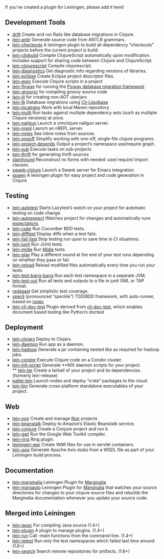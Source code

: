 If you’ve created a plugin for Leiningen, please add it here!

## Development Tools

-   [drift](http://github.com/macourtney/drift) Create and run Rails
    like database migrations in Clojure.
-   [lein-antlr](http://github.com/alexhall/lein-antlr) Generate source
    code from ANTLR grammars.
-   [lein-checkouts](https://github.com/guv/lein-checkouts) A leiningen
    plugin to build all dependency “checkouts” projects before the
    current project is build.
-   [lein-cljsbuild](http://github.com/emezeske/lein-cljsbuild) Compile
    ClojureScript automatically upon modification. Includes support for
    sharing code between Clojure and ClojureScript.
-   [lein-clojurescript](http://github.com/bartonj/lein-clojurescript)
    Compile clojurescript.
-   [lein-diagnostics](https://github.com/robwolfe/lein-diagnostics/)
    Get diagnostic info regarding versions of libraries.
-   [lein-eclipse](https://github.com/abrenk/lein-eclipse) Create
    Eclipse project descriptor files.
-   [lein-exec](https://github.com/kumarshantanu/lein-exec) Execute
    Clojure scripts in a project
-   [lein-flyway](https://github.com/teropa/lein-flyway) for running the
    [Flyway database migration
    framework](http://code.google.com/p/flyway)
-   [lein-groovyc](https://github.com/kurtharriger/lein-groovyc) for compiling groovy source code
-   [lein-jit](https://github.com/timmc/lein-jit) for creating non-AOT uberjars
-   [lein-lb](https://bitbucket.org/kumarshantanu/lein-lb) Database
    migrations using
    [Clj-Liquibase](https://bitbucket.org/kumarshantanu/clj-liquibase)
-   [lein-localrepo](https://github.com/kumarshantanu/lein-localrepo)
    Work with local Maven repository
-   [lein-multi](http://github.com/maravillas/lein-multi) Run tasks
    against multiple dependency sets (such as multiple Clojure versions)
    at once.
-   [lein-nailgun](https://github.com/mrowl/lein-nailgun) Launch a
    vimclojure nailgun server.
-   [lein-nrepl](https://github.com/stephenalindsay/lein-nrepl) Launch
    an nREPL server.
-   [lein-notes](https://github.com/taweili/lein-notes) See inline notes
    from sources.
-   [lein-oneoff](https://github.com/mtyaka/lein-oneoff) Simplify
    working with one-off, single-file clojure programs.
-   [lein-project-depends](https://github.com/hugoduncan/lein-namespace-depends)
    Output a project’s namespace use/require graph.
-   [lein-sub](https://github.com/kumarshantanu/lein-sub) Execute tasks
    on sub-projects
-   [lein-thrift](https://github.com/kurtharriger/lein-thrift) for generating thrift sources
-   [slamhound](http://github.com/technomancy/slamhound) Reconstruct ns
    forms with needed :use/:require/:import clauses.
-   [swank-clojure](http://github.com/technomancy/swank-clojure) Launch
    a Swank server for Emacs integration.
-   [spawn](https://github.com/levand/spawn) A leiningen plugin for easy
    project and code generation in Clojure


## Testing

-   [lein-autotest](http://github.com/dakrone/lein-autotest) Starts
    Lazytest’s watch on your project for automatic testing on code
    change.
-   [lein-autoexpect](https://github.com/jakemcc/lein-autoexpect) Watches
    project for changes and automatically runs [expectations](https://github.com/jaycfields/expectations)
-   [lein-cuke](http://github.com/mjul/lein-cuke) Run Cucumber BDD
    tests.
-   [lein-difftest](http://github.com/brentonashworth/lein-difftest)
    Display diffs when a test fails.
-   [lein-fail-fast](http://github.com/pjstadig/lein-fail-fast) Stop
    testing run upon to save time in CI situations.
-   [lein-junit](https://github.com/febeling/lein-junit) Run JUnit
    tests.
-   [lein-midje](https://github.com/marick/lein-midje) Run
    [Midje](http://github.com/marick/Midje/blob/master/README.md) tests.
-   [lein-play](http://github.com/technomancy/lein-play) Play a
    different sound at the end of your test runs depending on whether
    they pass or fail.
-   [lein-reload](https://github.com/paraseba/lein-reload) Reload
    modified files automatically every time you run your tests
-   [lein-test-bang-bang](https://github.com/joegallo/lein-test-bang-bang)
    Run each test namespace in a separate JVM.
-   [lein-test-out](https://github.com/arohner/lein-test-out) Run all
    tests and outputs to a file in junit XML or TAP format.
-   [radagast](http://github.com/Seajure/radagast) Get simplistic test
    coverage.
-   [speclj](https://github.com/slagyr/speclj) (pronounced “speckle”)
    TDD/BDD framework, with auto-runner, based on
    [rspec](http://rspec.info/)
-   [lein-clj-doc-test](https://github.com/newfoundresearch/lein-clj-doc-test)
    Plugin derived from
    [clj-doc-test](https://github.com/Kobold/clj-doc-test/), which
    enables document based testing like Python’s doctest

## Deployment

-   [lein-clojars](https://github.com/ato/lein-clojars) Deploy to
    Clojars.
-   [lein-daemon](http://github.com/arohner/lein-daemon) Run app as a
    daemon.
-   [lein-hadoop](http://github.com/ndimiduk/lein-hadoop) Generate a jar
    containing nested libs as required for hadoop jobs.
-   [lein-condor](http://github.com/gilesc/lein-condor) Execute Clojure
    code on a Condor cluster.
-   [lein-init-script](http://github.com/zkim/leiningen-init-script)
    Generate **NIX daemon scripts for your project.\
    ** [lein-tar](http://github.com/technomancy/lein-tar) Create a
    tarball of your project and its dependencies. (formerly
    lein-release)
-   [pallet-lein](http://github.com/pallet/pallet-lein) Launch nodes and
    deploy “crate” packages to the cloud.
-   [lein-bin](https://github.com/Raynes/lein-bin) Generate
    cross-platform standalone executables of your project.

## Web

-   [lein-noir](https://github.com/ibdknox/lein-noir) Create and manage
    [Noir](http://www.webnoir.org) projects
-   [lein-beanstalk](https://github.com/weavejester/lein-beanstalk)
    Deploy to Amazon’s Elastic Beanstalk service.
-   [lein-conjure](http://github.com/macourtney/Conjure) Create a
    Conjure project and run it.
-   [lein-gwt](http://github.com/teropa/lein-gwt) Run the Google Web
    Toolkit compiler.
-   [lein-ring](https://github.com/weavejester/lein-ring) Ring plugin.
-   [leiningen-war](http://github.com/alienscience/leiningen-war) Create
    WAR files for use in servlet containers.
-   [lein-axis](https://github.com/jaley/lein-axis) Generate Apache Axis stubs from a WSDL file as part of your Leiningen build process.

## Documentation

-   [lein-marginalia](https://github.com/fogus/lein-marginalia)
    Leiningen Plugin for
    [Marginalia](https://github.com/fogus/marginalia)
-   [lein-margauto](https://github.com/kyleburton/lein-margauto)
    Leiningen Plugin for
    [Marginalia](https://github.com/fogus/marginalia) that watches your
    source directories for changes to your clojure source files and
    rebuilds the Marginalia documentation whenever you update your
    source code.

## Merged into Leiningen

-   [lein-javac](https://github.com/antoniogarrote/lein-javac) For
    compiling Java source (1.4+)
-   [lein-plugin](http://github.com/trptcolin/lein-plugin) A plugin to
    manage plugins. (1.4+)
-   [lein-run](http://github.com/sids/lein-run) Call -main functions
    from the command-line. (1.4+)
-   [lein-retest](http://github.com/technomancy/lein-retest) Run only
    the test namespaces which failed last time around. (1.6+)
-   [lein-search](http://github.com/Licenser/lein-search) Search remote
    repositories for artifacts. (1.6+)
